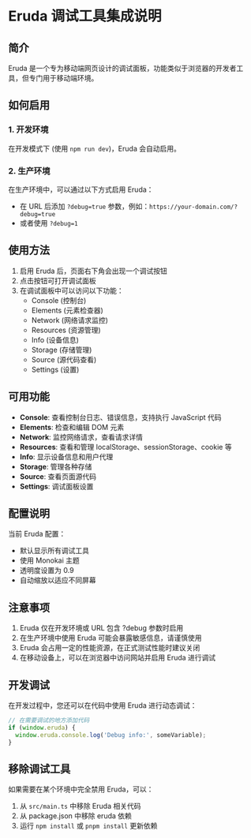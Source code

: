 # Eruda 调试工具集成说明

## 简介
Eruda 是一个专为移动端网页设计的调试面板，功能类似于浏览器的开发者工具，但专门用于移动端环境。

## 如何启用

### 1. 开发环境
在开发模式下 (使用 `npm run dev`)，Eruda 会自动启用。

### 2. 生产环境
在生产环境中，可以通过以下方式启用 Eruda：
- 在 URL 后添加 `?debug=true` 参数，例如：`https://your-domain.com/?debug=true`
- 或者使用 `?debug=1`

## 使用方法

1. 启用 Eruda 后，页面右下角会出现一个调试按钮
2. 点击按钮可打开调试面板
3. 在调试面板中可以访问以下功能：
   - Console (控制台)
   - Elements (元素检查器)
   - Network (网络请求监控)
   - Resources (资源管理)
   - Info (设备信息)
   - Storage (存储管理)
   - Source (源代码查看)
   - Settings (设置)

## 可用功能

- **Console**: 查看控制台日志、错误信息，支持执行 JavaScript 代码
- **Elements**: 检查和编辑 DOM 元素
- **Network**: 监控网络请求，查看请求详情
- **Resources**: 查看和管理 localStorage、sessionStorage、cookie 等
- **Info**: 显示设备信息和用户代理
- **Storage**: 管理各种存储
- **Source**: 查看页面源代码
- **Settings**: 调试面板设置

## 配置说明

当前 Eruda 配置：
- 默认显示所有调试工具
- 使用 Monokai 主题
- 透明度设置为 0.9
- 自动缩放以适应不同屏幕

## 注意事项

1. Eruda 仅在开发环境或 URL 包含 ?debug 参数时启用
2. 在生产环境中使用 Eruda 可能会暴露敏感信息，请谨慎使用
3. Eruda 会占用一定的性能资源，在正式测试性能时建议关闭
4. 在移动设备上，可以在浏览器中访问网站并启用 Eruda 进行调试

## 开发调试

在开发过程中，您还可以在代码中使用 Eruda 进行动态调试：

```javascript
// 在需要调试的地方添加代码
if (window.eruda) {
  window.eruda.console.log('Debug info:', someVariable);
}
```

## 移除调试工具

如果需要在某个环境中完全禁用 Eruda，可以：

1. 从 `src/main.ts` 中移除 Eruda 相关代码
2. 从 package.json 中移除 eruda 依赖
3. 运行 `npm install` 或 `pnpm install` 更新依赖